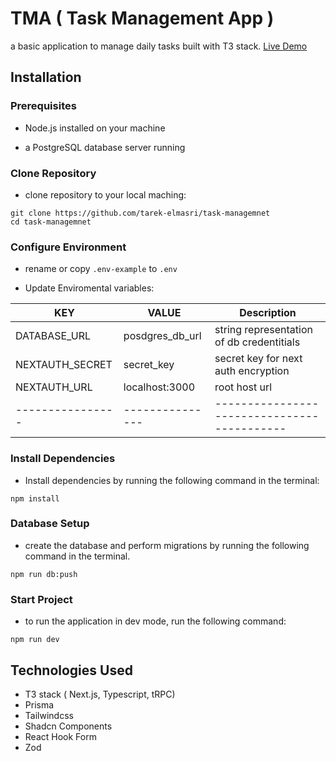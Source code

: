 # TMA ( Task Management App )

a basic application to manage daily tasks built with T3 stack.
[Live Demo](https://tma-zeta.vercel.app)

## Installation

### Prerequisites

- Node.js installed on your machine

- a PostgreSQL database server running

### Clone Repository

- clone repository to your local maching:

```
git clone https://github.com/tarek-elmasri/task-managemnet
cd task-managemnet
```

### Configure Environment

- rename or copy `.env-example` to `.env`

- Update Enviromental variables:

| KEY              | VALUE           | Description                                 |
| ---------------- | --------------- | ------------------------------------------- |
| DATABASE_URL     | posdgres_db_url | string representation of db credentitials   |
| NEXTAUTH_SECRET  | secret_key      | secret key for next auth encryption         |
| NEXTAUTH_URL     | localhost:3000  | root host url                               |
| ---------------- | --------------- | ------------------------------------------- |

### Install Dependencies

- Install dependencies by running the following command in the terminal:

```
npm install
```

### Database Setup

- create the database and perform migrations by running the following command in the terminal.

```
npm run db:push
```

### Start Project

- to run the application in dev mode, run the following command:

```
npm run dev
```

## Technologies Used

- T3 stack ( Next.js, Typescript, tRPC)
- Prisma
- Tailwindcss
- Shadcn Components
- React Hook Form
- Zod
